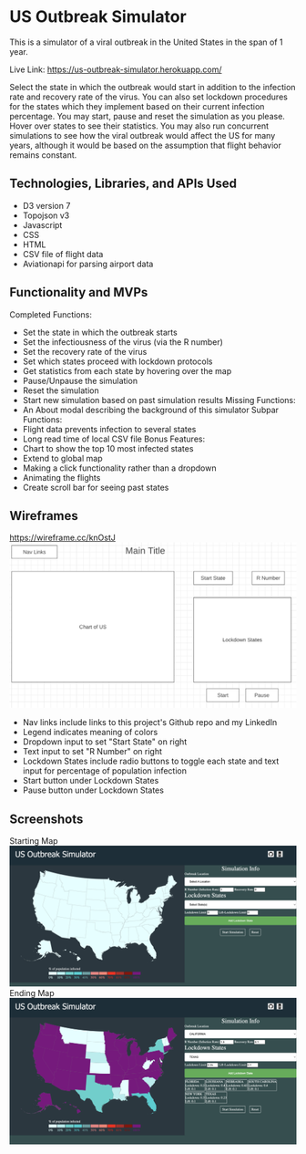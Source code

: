 # US Outbreak Simulator

This is a simulator of a viral outbreak in the United States in the span of 1 year.

Live Link: https://us-outbreak-simulator.herokuapp.com/

Select the state in which the outbreak would start in addition to the infection rate and recovery rate of the virus. You can also set lockdown procedures for the states which they implement based on their current infection percentage. You may start, pause and reset the simulation as you please. Hover over states to see their statistics. You may also run concurrent simulations to see how the viral outbreak would affect the US for many years, although it would be based on the assumption that flight behavior remains constant.
<!-- ## Background -->

<!-- In light of the COVID-19 during the last 2 years and the many variants being discovered,
I wanted to create a simulator that mimicked the map created by Johns Hopkins University to record global cases.
This simulator may show that could have happened if countermeasures were done differently or if a future outbreak occurs within the United States.
The spread of infection will be based on flight data. -->
## Technologies, Libraries, and APIs Used

- D3 version 7
- Topojson v3
- Javascript
- CSS
- HTML
- CSV file of flight data
- Aviationapi for parsing airport data

## Functionality and MVPs

Completed Functions: 
- Set the state in which the outbreak starts
- Set the infectiousness of the virus (via the R number)
- Set the recovery rate of the virus
- Set which states proceed with lockdown protocols
- Get statistics from each state by hovering over the map
- Pause/Unpause the simulation
- Reset the simulation
- Start new simulation based on past simulation results
Missing Functions:
- An About modal describing the background of this simulator
Subpar Functions: 
- Flight data prevents infection to several states
- Long read time of local CSV file
Bonus Features:
- Chart to show the top 10 most infected states
- Extend to global map
- Making a click functionality rather than a dropdown
- Animating the flights
- Create scroll bar for seeing past states

## Wireframes
https://wireframe.cc/knOstJ
![](./dist/assets/Wireframe.png)

- Nav links include links to this project's Github repo and my LinkedIn
- Legend indicates meaning of colors
- Dropdown input to set "Start State" on right
- Text input to set "R Number" on right
- Lockdown States include radio buttons to toggle each state and text input for percentage of population infection
- Start button under Lockdown States
- Pause button under Lockdown States

## Screenshots
Starting Map
![](./dist/assets/Start%20Map.png)
Ending Map
![](./dist/assets/End%20Map.png)


